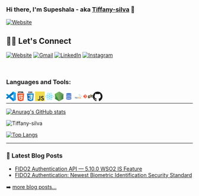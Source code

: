 ### Hi there, I'm Supeshala - aka [Tiffany-silva][website] 👋

[![Website](https://img.shields.io/website?label=TIFFANYTUTS&style=for-the-badge&url=https%3A%2F%2Ftiffanysilva.wixsite.com/tiffanytuts)](https://tiffanysilva.wixsite.com/tiffanytuts)

## 🙋‍♀️ Let's Connect
<p>
  <a href="https://tiffanysilva.wixsite.com/tiffanytuts"><img src="https://img.icons8.com/bubbles/50/000000/web.png" alt="Website"/></a>
	<a href="mailto:silva.tiffd@gmail.com"><img src="https://img.icons8.com/bubbles/50/000000/gmail.png" alt="Gmail"/></a>
	<a href="https://www.linkedin.com/in/supeshalasilva/"><img src="https://img.icons8.com/bubbles/50/000000/linkedin.png" alt="LinkedIn"/></a>
	<a href="https://www.instagram.com/didyouknowthis.ig/"><img src="https://img.icons8.com/bubbles/50/000000/instagram.png" alt="Instagram"/></a>
</p>
<br />

### Languages and Tools:

<img align="left" alt="Visual Studio Code" width="26px" src="https://raw.githubusercontent.com/github/explore/80688e429a7d4ef2fca1e82350fe8e3517d3494d/topics/visual-studio-code/visual-studio-code.png" />
<img align="left" alt="HTML5" width="26px" src="https://raw.githubusercontent.com/github/explore/80688e429a7d4ef2fca1e82350fe8e3517d3494d/topics/html/html.png" />
<img align="left" alt="CSS3" width="26px" src="https://raw.githubusercontent.com/github/explore/80688e429a7d4ef2fca1e82350fe8e3517d3494d/topics/css/css.png" />
<img align="left" alt="JavaScript" width="26px" src="https://raw.githubusercontent.com/github/explore/80688e429a7d4ef2fca1e82350fe8e3517d3494d/topics/javascript/javascript.png" />
<img align="left" alt="React" width="26px" src="https://raw.githubusercontent.com/github/explore/80688e429a7d4ef2fca1e82350fe8e3517d3494d/topics/react/react.png" />
<img align="left" alt="Node.js" width="26px" src="https://raw.githubusercontent.com/github/explore/80688e429a7d4ef2fca1e82350fe8e3517d3494d/topics/nodejs/nodejs.png" />
<img align="left" alt="SQL" width="26px" src="https://raw.githubusercontent.com/github/explore/80688e429a7d4ef2fca1e82350fe8e3517d3494d/topics/sql/sql.png" />
<img align="left" alt="MySQL" width="26px" src="https://raw.githubusercontent.com/github/explore/80688e429a7d4ef2fca1e82350fe8e3517d3494d/topics/mysql/mysql.png" />
<img align="left" alt="Git" width="26px" src="https://raw.githubusercontent.com/github/explore/80688e429a7d4ef2fca1e82350fe8e3517d3494d/topics/git/git.png" />
<img align="left" alt="GitHub" width="26px" src="https://raw.githubusercontent.com/github/explore/78df643247d429f6cc873026c0622819ad797942/topics/github/github.png" />
<br />

---

[![Anurag's GitHub stats](https://github-readme-stats.vercel.app/api?username=Tiffany-silva&count_private=true&show_icons=true&theme=tokyonight)](https://github.com/anuraghazra/github-readme-stats)
<p><img src="https://github-readme-streak-stats.herokuapp.com/?user=Tiffany-silva&theme=algolia" alt="Tiffany-silva"  /></p>

[![Top Langs](https://github-readme-stats.vercel.app/api/top-langs/?username=Tiffany-silva)](https://github.com/anuraghazra/github-readme-stats)
<br />

---

### 📕 Latest Blog Posts

<!-- BLOG-POST-LIST:START -->
- [FIDO2 Authentication API — 5.10.0 WSO2 IS Feature](https://medium.com/@tiffany.silva/fido2-authentication-api-5-10-0-wso2-is-feature-e0d4ff946333)
- [FIDO2 Authentication: Newest Biometric Identification Security Standard](https://medium.com/@tiffany.silva/what-is-fido2-authentication-e7b90b3f0647)
<!-- BLOG-POST-LIST:END -->

➡️ [more blog posts...](https://medium.com/@tiffany.silva)


[website]: https://tiffanysilva.wixsite.com/tiffanytuts
[instagram]: https://instagram.com/codeSTACKr
[linkedin]: https://linkedin.com/in/codeSTACKr


